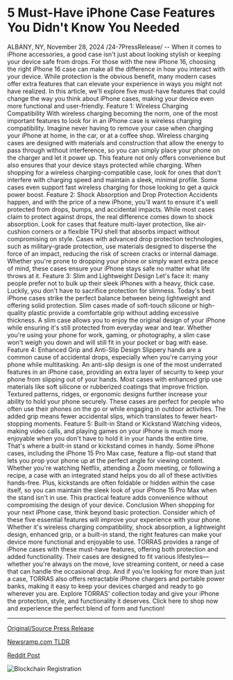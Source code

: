# 5 Must-Have iPhone Case Features You Didn't Know You Needed

ALBANY, NY, November 28, 2024 /24-7PressRelease/ -- When it comes to iPhone accessories, a good case isn't just about looking stylish or keeping your device safe from drops. For those with the new iPhone 16, choosing the right iPhone 16 case can make all the difference in how you interact with your device. While protection is the obvious benefit, many modern cases offer extra features that can elevate your experience in ways you might not have realized. In this article, we'll explore five must-have features that could change the way you think about iPhone cases, making your device even more functional and user-friendly.  Feature 1: Wireless Charging Compatibility With wireless charging becoming the norm, one of the most important features to look for in an iPhone case is wireless charging compatibility. Imagine never having to remove your case when charging your iPhone at home, in the car, or at a coffee shop. Wireless charging cases are designed with materials and construction that allow the energy to pass through without interference, so you can simply place your phone on the charger and let it power up.  This feature not only offers convenience but also ensures that your device stays protected while charging. When shopping for a wireless charging-compatible case, look for ones that don't interfere with charging speed and maintain a sleek, minimal profile. Some cases even support fast wireless charging for those looking to get a quick power boost.  Feature 2: Shock Absorption and Drop Protection Accidents happen, and with the price of a new iPhone, you'll want to ensure it's well protected from drops, bumps, and accidental impacts. While most cases claim to protect against drops, the real difference comes down to shock absorption. Look for cases that feature multi-layer protection, like air-cushion corners or a flexible TPU shell that absorbs impact without compromising on style.  Cases with advanced drop protection technologies, such as military-grade protection, use materials designed to disperse the force of an impact, reducing the risk of screen cracks or internal damage. Whether you're prone to dropping your phone or simply want extra peace of mind, these cases ensure your iPhone stays safe no matter what life throws at it.  Feature 3: Slim and Lightweight Design Let's face it: many people prefer not to bulk up their sleek iPhones with a heavy, thick case. Luckily, you don't have to sacrifice protection for slimness. Today's best iPhone cases strike the perfect balance between being lightweight and offering solid protection. Slim cases made of soft-touch silicone or high-quality plastic provide a comfortable grip without adding excessive thickness.  A slim case allows you to enjoy the original design of your iPhone while ensuring it's still protected from everyday wear and tear. Whether you're using your phone for work, gaming, or photography, a slim case won't weigh you down and will still fit in your pocket or bag with ease.  Feature 4: Enhanced Grip and Anti-Slip Design Slippery hands are a common cause of accidental drops, especially when you're carrying your phone while multitasking. An anti-slip design is one of the most underrated features in an iPhone case, providing an extra layer of security to keep your phone from slipping out of your hands.  Most cases with enhanced grip use materials like soft silicone or rubberized coatings that improve friction. Textured patterns, ridges, or ergonomic designs further increase your ability to hold your phone securely. These cases are perfect for people who often use their phones on the go or while engaging in outdoor activities. The added grip means fewer accidental slips, which translates to fewer heart-stopping moments.  Feature 5: Built-in Stand or Kickstand Watching videos, making video calls, and playing games on your iPhone is much more enjoyable when you don't have to hold it in your hands the entire time. That's where a built-in stand or kickstand comes in handy. Some iPhone cases, including the iPhone 15 Pro Max case, feature a flip-out stand that lets you prop your phone up at the perfect angle for viewing content.  Whether you're watching Netflix, attending a Zoom meeting, or following a recipe, a case with an integrated stand helps you do all of these activities hands-free. Plus, kickstands are often foldable or hidden within the case itself, so you can maintain the sleek look of your iPhone 15 Pro Max when the stand isn't in use. This practical feature adds convenience without compromising the design of your device.  Conclusion When shopping for your next iPhone case, think beyond basic protection. Consider which of these five essential features will improve your experience with your phone. Whether it's wireless charging compatibility, shock absorption, a lightweight design, enhanced grip, or a built-in stand, the right features can make your device more functional and enjoyable to use.  TORRAS provides a range of iPhone cases with these must-have features, offering both protection and added functionality. Their cases are designed to fit various lifestyles—whether you're always on the move, love streaming content, or need a case that can handle the occasional drop. And if you're looking for more than just a case, TORRAS also offers retractable iPhone chargers and portable power banks, making it easy to keep your devices charged and ready to go wherever you are.  Explore TORRAS' collection today and give your iPhone the protection, style, and functionality it deserves. Click here to shop now and experience the perfect blend of form and function! 

---

[Original/Source Press Release](https://www.24-7pressrelease.com/press-release/516637/5-must-have-iphone-case-features-you-didnt-know-you-needed)
                    

[Newsramp.com TLDR](https://newsramp.com/curated-news/discover-the-must-have-features-of-iphone-16-cases-by-torras/1ef03a4f14e0d780d5b05c8f512dbeb0) 

 



[Reddit Post](https://www.reddit.com/r/Business_NewsRamp/comments/1h1rctj/discover_the_musthave_features_of_iphone_16_cases/) 



![Blockchain Registration](https://cdn.newsramp.app/24-7PressRelease/qrcode/2411/28/dualRYkO.webp)